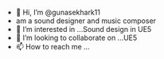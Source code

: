 - 👋 Hi, I’m @gunasekhark11
- am a sound designer and music composer
- 👀 I’m interested in ...Sound design in UE5
- 💞️ I’m looking to collaborate on ...UE5 
- 📫 How to reach me ...

<!---
gunasekhark11/gunasekhark11 is a ✨ special ✨ repository because its `README.md` (this file) appears on your GitHub profile.
You can click the Preview link to take a look at your changes.
--->
